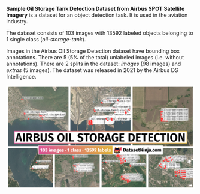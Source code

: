 **Sample Oil Storage Tank Detection Dataset from Airbus SPOT Satellite Imagery** is a dataset for an object detection task. It is used in the aviation industry. 

The dataset consists of 103 images with 13592 labeled objects belonging to 1 single class (*oil-storage-tank*).

Images in the Airbus Oil Storage Detection dataset have bounding box annotations. There are 5 (5% of the total) unlabeled images (i.e. without annotations). There are 2 splits in the dataset: *images* (98 images) and *extras* (5 images). The dataset was released in 2021 by the Airbus DS Intelligence.

<img src="https://github.com/dataset-ninja/airbus-oil-storage-detection/raw/main/visualizations/poster.png">
